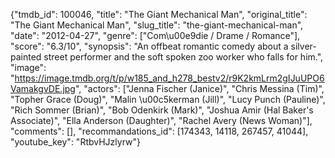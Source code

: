 {"tmdb_id": 100046, "title": "The Giant Mechanical Man", "original_title": "The Giant Mechanical Man", "slug_title": "the-giant-mechanical-man", "date": "2012-04-27", "genre": ["Com\u00e9die / Drame / Romance"], "score": "6.3/10", "synopsis": "An offbeat romantic comedy about a silver-painted street performer and the soft spoken zoo worker who falls for him.", "image": "https://image.tmdb.org/t/p/w185_and_h278_bestv2/r9K2kmLrm2gIJuUPO6VamakgvDE.jpg", "actors": ["Jenna Fischer (Janice)", "Chris Messina (Tim)", "Topher Grace (Doug)", "Malin \u00c5kerman (Jill)", "Lucy Punch (Pauline)", "Rich Sommer (Brian)", "Bob Odenkirk (Mark)", "Joshua Amir (Hal Baker's Associate)", "Ella Anderson (Daughter)", "Rachel Avery (News Woman)"], "comments": [], "recommandations_id": [174343, 14118, 267457, 41044], "youtube_key": "RtbvHJzlyrw"}